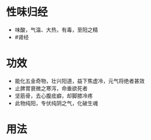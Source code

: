 # 性味归经
- 味酸，气温、大热，有毒，至阳之精
-  #肾经 
# 功效
- 能化五金奇物，壮兴阳道，益下焦虚冷，元气将绝者甚效
- 止脾胃衰微之寒泻，命垂欲死者
- 坚筋骨，去心腹痃癖，却脚膝冷疼
- 此物纯阳，专伏纯阴之气，化破生魂
# 用法